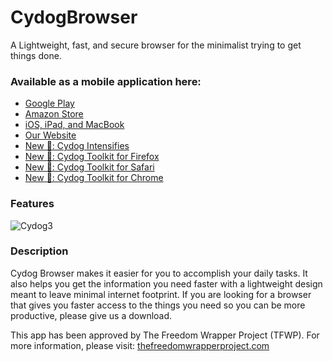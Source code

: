 # CydogBrowser
A Lightweight, fast, and secure browser for the minimalist trying to get things done.

### Available as a mobile application here:

- [Google Play](https://play.google.com/store/apps/details?id=com.matthewbenchimol.cydogbrowser)
- [Amazon Store](https://www.amazon.com/Curated-News-Cydog-Browser/dp/B091G1XPBW/ref=sr_1_1?dchild=1&keywords=Cydog+browser&qid=1618622687&s=mobile-apps&sr=1-1)
- [iOS, iPad, and MacBook](https://apps.apple.com/us/app/cydog-browser/id1563014942?mt=12)
- [Our Website](https://cydogbrowser.com)
- [New 🚀: Cydog Intensifies](https://cydogbrowser.com/CydogIntensifies.html)
- [New 🚀: Cydog Toolkit for Firefox](https://addons.mozilla.org/en-US/firefox/addon/cydog-toolkit/)
- [New 🚀: Cydog Toolkit for Safari](https://apps.apple.com/us/app/cydog-toolkit/id1564679714?mt=12)
- [New 🚀: Cydog Toolkit for Chrome](https://chrome.google.com/webstore/detail/cydog-toolkit/ibhpnkdhocnpbfdbgdihikhapmigokdn?utm_source=chrome-ntp-icon)

### Features

![Cydog3](https://play-lh.googleusercontent.com/YwzVOVN-hRSlqEAvDo5lCJnAh5x0lbEbWIuVsHGm9BQD7rBJyEBkG5zBLou32CyZKA=w1366-h590)

### Description

Cydog Browser makes it easier for you to accomplish your daily tasks. It also helps you get the information you need faster with a lightweight design meant to leave minimal internet footprint. If you are looking for a browser that gives you faster access to the things you need so you can be more productive, please give us a download.

This app has been approved by The Freedom Wrapper Project (TFWP). For more information, please visit: [thefreedomwrapperproject.com](https://thefreedomwrapperproject.com)
